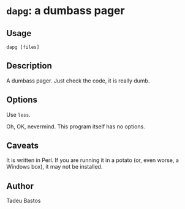 # `dapg`: a dumbass pager

## Usage
```
dapg [files]
```

## Description
A dumbass pager.  Just check the code, it is really dumb.

## Options
Use `less`.

Oh, OK, nevermind.  This program itself has no options.

## Caveats
It is written in Perl.  If you are running it in a potato (or, even
worse, a Windows box), it may not be installed.

## Author
Tadeu Bastos
